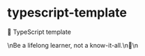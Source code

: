 # typescript-template

🌱 TypeScript template

<!-- INSPIRATIONAL_QUOTE_START -->\nBe a lifelong learner, not a know-it-all.\n🦖\n<!-- INSPIRATIONAL_QUOTE_END -->

